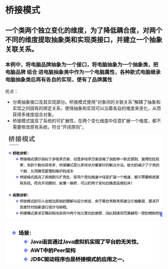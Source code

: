 # 桥接模式

## 一个类两个独立变化的维度，为了降低耦合度，对两个不同的维度提取抽象类和实现类接口，并建立一个抽象关联关系。
### 本例中，将电脑品牌抽象为一个接口，将电脑抽象为一个抽象类，把电脑品牌 组合 进电脑抽象类中作为一个电脑属性，各种款式电脑继承电脑抽象类后再有各自的实现，便有了品牌属性

优点：
- 分离抽象接口及其实现部分。桥接模式使用“对象间的关联关系”解耦了抽象和实现之间固有的绑定关系，使得抽象和实现可以沿着各自的维度来变化，从而获得多维度组合对象。
- 桥接模式提高了系统的可扩展性，在两个变化维度中任意扩展一个维度，都不需要修改原有系统，符合“开闭原则”。

![](image/722ac2fc.png)

![](image/aaf30866.png)
